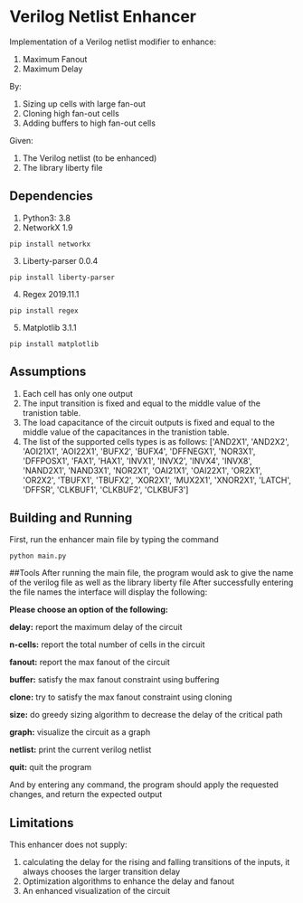 # Verilog Netlist Enhancer
Implementation of a Verilog netlist modifier to enhance:
1. Maximum Fanout
2. Maximum Delay

By:
1. Sizing up cells with large fan-out 
2. Cloning high fan-out cells
3. Adding buffers to high fan-out cells

Given:
1. The Verilog netlist (to be enhanced) 
2. The library liberty file

## Dependencies
1. Python3: 3.8 
2. NetworkX 1.9
```
pip install networkx
```
3. Liberty-parser 0.0.4
```
pip install liberty-parser
```
4. Regex 2019.11.1
```
pip install regex
```
5. Matplotlib 3.1.1
```
pip install matplotlib
```

## Assumptions
1. Each cell has only one output
2. The input transition is fixed and equal to the middle value of the tranistion table.
3. The load capacitance of the circuit outputs is fixed and equal to the middle value of the capacitances in the tranistion table.
4. The list of the supported cells types is as follows:
['AND2X1', 'AND2X2', 'AOI21X1', 'AOI22X1', 'BUFX2', 'BUFX4', 'DFFNEGX1', 'NOR3X1',
 'DFFPOSX1', 'FAX1', 'HAX1', 'INVX1', 'INVX2', 'INVX4', 'INVX8', 'NAND2X1', 'NAND3X1', 'NOR2X1',
 'OAI21X1', 'OAI22X1', 'OR2X1', 'OR2X2', 'TBUFX1', 'TBUFX2', 'XOR2X1', 'MUX2X1', 'XNOR2X1',
 'LATCH', 'DFFSR', 'CLKBUF1', 'CLKBUF2', 'CLKBUF3']

## Building and Running
First, run the enhancer main file by typing the command
```
python main.py
```
##Tools
After running the main file, the program would ask to give the name of the verilog file as well as the library liberty file
 After successfully entering the file names the interface will display the following:
 
**Please choose an option of the following:**

**delay:** report the maximum delay of the circuit

**n-cells:** report the total number of cells in the circuit

**fanout:** report the max fanout of the circuit

**buffer:** satisfy the max fanout constraint using buffering

**clone:** try to satisfy the max fanout constraint using cloning

**size:** do greedy sizing algorithm to decrease the delay of the critical path

**graph:** visualize the circuit as a graph

**netlist:** print the current verilog netlist

**quit:** quit the program

And by entering any command, the program should apply the requested changes, and return the expected output

## Limitations

This enhancer does not supply:
1. calculating the delay for the rising and falling transitions of the inputs, it always chooses the larger transition delay
2. Optimization algorithms to enhance the delay and fanout
3. An enhanced visualization of the circuit


